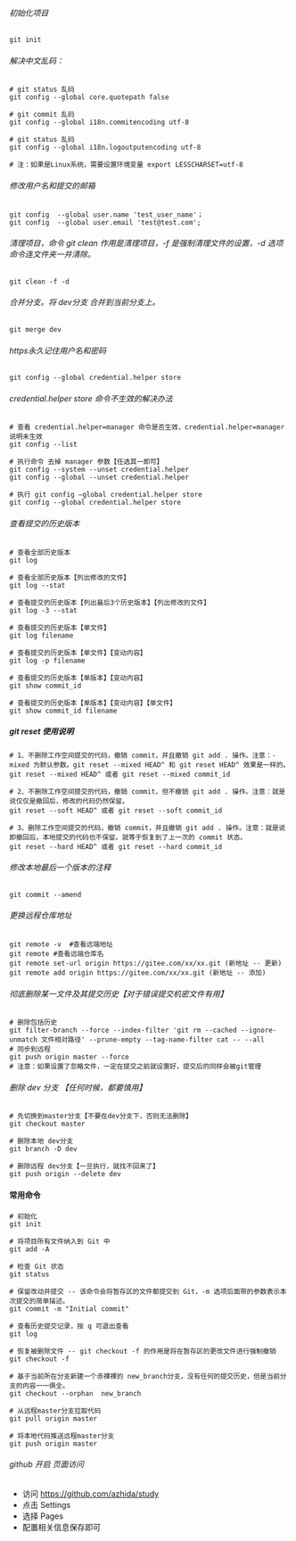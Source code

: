 ###### 初始化项目
```
git init
```

###### 解决中文乱码：
```
# git status 乱码
git config --global core.quotepath false

# git commit 乱码
git config --global i18n.commitencoding utf-8

# git status 乱码
git config --global i18n.logoutputencoding utf-8

# 注：如果是Linux系统，需要设置环境变量 export LESSCHARSET=utf-8
```
###### 修改用户名和提交的邮箱
```
git config  --global user.name 'test_user_name'；
git config  --global user.email 'test@test.com';
```

###### 清理项目，命令 git clean 作用是清理项目，-f 是强制清理文件的设置，-d 选项命令连文件夹一并清除。
```
git clean -f -d
```

###### 合并分支。将 dev分支 合并到当前分支上。
```
git merge dev
```

###### https永久记住用户名和密码
```
git config --global credential.helper store
```
###### credential.helper store 命令不生效的解决办法
```
# 查看 credential.helper=manager 命令是否生效，credential.helper=manager 说明未生效
git config --list

# 执行命令 去掉 manager 参数【任选其一即可】
git config --system --unset credential.helper
git config --global --unset credential.helper

# 执行 git config –global credential.helper store
git config --global credential.helper store
```
###### 查看提交的历史版本
```
# 查看全部历史版本
git log

# 查看全部历史版本【列出修改的文件】
git log --stat

# 查看提交的历史版本【列出最后3个历史版本】【列出修改的文件】
git log -3 --stat

# 查看提交的历史版本【单文件】
git log filename

# 查看提交的历史版本【单文件】【变动内容】
git log -p filename

# 查看提交的历史版本【单版本】【变动内容】
git show commit_id

# 查看提交的历史版本【单版本】【变动内容】【单文件】
git show commit_id filename
```

##### git reset 使用说明
```
# 1、不删除工作空间提交的代码，撤销 commit，并且撤销 git add . 操作。注意：-mixed 为默认参数。git reset --mixed HEAD^ 和 git reset HEAD^ 效果是一样的。
git reset --mixed HEAD^ 或者 git reset --mixed commit_id

# 2、不删除工作空间提交的代码，撤销 commit，但不撤销 git add . 操作。注意：就是说仅仅是撤回后，修改的代码仍然保留。
git reset --soft HEAD^ 或者 git reset --soft commit_id

# 3、删除工作空间提交的代码，撤销 commit，并且撤销 git add . 操作。注意：就是说即撤回后，本地提交的代码也不保留。就等于恢复到了上一次的 commit 状态。
git reset --hard HEAD^ 或者 git reset --hard commit_id
```


###### 修改本地最后一个版本的注释
```
git commit --amend
```

###### 更换远程仓库地址
```
git remote -v  #查看远端地址
git remote #查看远端仓库名
git remote set-url origin https://gitee.com/xx/xx.git (新地址 -- 更新)
git remote add origin https://gitee.com/xx/xx.git (新地址 -- 添加)
```


###### 彻底删除某一文件及其提交历史【对于错误提交机密文件有用】
```
# 删除包括历史
git filter-branch --force --index-filter 'git rm --cached --ignore-unmatch 文件相对路径' --prune-empty --tag-name-filter cat -- --all
# 同步到远程
git push origin master --force
# 注意：如果设置了忽略文件，一定在提交之前就设置好，提交后的同样会被git管理
```

###### 删除 dev 分支 【任何时候，都要慎用】
```
# 先切换到master分支【不要在dev分支下，否则无法删除】
git checkout master

# 删除本地 dev分支
git branch -D dev

# 删除远程 dev分支【一旦执行，就找不回来了】
git push origin --delete dev
```

#### 常用命令
```shell
# 初始化
git init

# 将项目所有文件纳入到 Git 中
git add -A

# 检查 Git 状态
git status

# 保留改动并提交 -- 该命令会将暂存区的文件都提交到 Git，-m 选项后面带的参数表示本次提交的简单描述。
git commit -m "Initial commit"

# 查看历史提交记录，按 q 可退出查看
git log

# 恢复被删除文件 -- git checkout -f 的作用是将在暂存区的更改文件进行强制撤销
git checkout -f

# 基于当前所在分支新建一个赤裸裸的 new_branch分支，没有任何的提交历史，但是当前分支的内容一一俱全。
git checkout --orphan  new_branch

# 从远程master分支拉取代码
git pull origin master

# 将本地代码推送远程master分支
git push origin master
```

###### github 开启 页面访问
- 访问 https://github.com/azhida/study
- 点击 Settings
- 选择 Pages
- 配置相关信息保存即可
